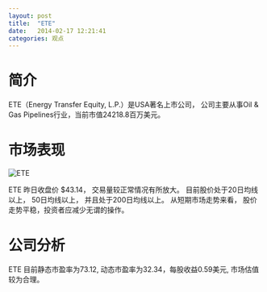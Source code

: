 ```yaml
---
layout: post
title:  "ETE"
date:   2014-02-17 12:21:41
categories: 观点
---
```


# 简介
ETE（Energy Transfer Equity, L.P.）是USA著名上市公司，
公司主要从事Oil & Gas Pipelines行业，当前市值24218.8百万美元。

# 市场表现

![ETE](http://finviz.com/chart.ashx?t=ETE&ty=c&ta=1&p=d&s=l)

ETE 昨日收盘价 $43.14，
交易量较正常情况有所放大。
目前股价处于20日均线以上，
50日均线以上，
并且处于200日均线以上。
从短期市场走势来看，
股价走势平稳，投资者应减少无谓的操作。

# 公司分析
ETE 目前静态市盈率为73.12, 动态市盈率为32.34，每股收益0.59美元,
市场估值较为合理。

